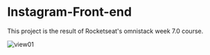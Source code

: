 # Instagram-Front-end

This project is the result of Rocketseat's omnistack week 7.0 course.

![view01](https://user-images.githubusercontent.com/19176989/63639415-13f1f300-c669-11e9-95bb-821ee76b1c19.png)
